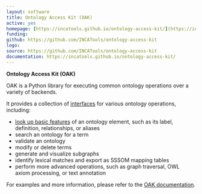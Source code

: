 ```yaml
---
layout: software
title: Ontology Access Kit (OAK)
active: yes
homepage: [https://incatools.github.io/ontology-access-kit/](https://incatools.github.io/ontology-access-kit/)
funding: 
github: https://github.com/INCATools/ontology-access-kit
logo: 
source: https://github.com/INCATools/ontology-access-kit
documentation: https://incatools.github.io/ontology-access-kit/
---
```

**Ontology Access Kit (OAK)**

OAK is a Python library for executing common ontology operations over a variety of backends.

It provides a collection of [interfaces](https://incatools.github.io/ontology-access-kit/interfaces/index.html) for various ontology operations, including:

 - [look up basic features](https://incatools.github.io/ontology-access-kit/interfaces/basic.html) of an ontology element, such as its label, definition, relationships, or aliases
 - search an ontology for a term
 - validate an ontology
 - modify or delete terms
 - generate and visualize subgraphs
 - identify lexical matches and export as SSSOM mapping tables
 - perform more advanced operations, such as graph traversal, OWL axiom processing, or text annotation

For examples and more information, please refer to the [OAK documentation](https://incatools.github.io/ontology-access-kit/).
